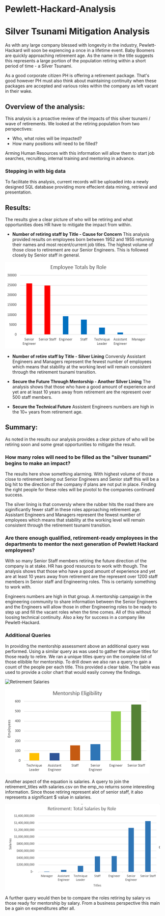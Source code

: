 # Pewlett-Hackard-Analysis
# Silver Tsunami Mitigation Analysis
As wIth any large company blessed with longevity in the industry, Pewlett-Hackard will soon be expiencing a once in a lifetime event.  Baby Boomers are quickly approaching retirement age.  As the name in the title suggests this represents a large portion of the population retiring within a short period of time - a Silver Tsunami.

As a good corporate citizen PH is offering  a retirement package. That's good however PH must also think about maintaining continuity when these packages are accepted and various roles within the company as left vacant in their wake.

## Overview of the analysis: 
This analysis is a proactive review of the impacts of this silver tsunami / wave of retirements.  We looked at the retiring population from two perspectives:
  * Who, what roles will be impacted?
  * How many positions will need to be filled?

Arming Human Resources with this information will allow them to start job searches, recruiting, internal training and mentoring in advance.

### Stepping in with big data
To facilitate this analysis, current records will be uploaded into a newly designed SQL database providing more effecient data mining, retrieval and presentation.

## Results:

 The results give a clear picture of who will be retiring and what opportunities does HR have to mitigate the impact from within. 

*  **Number of retiring staff by Title - Cause for Concern**
This analysis provided results on employees born between 1952 and 1955 returning their names and most recent/current job titles.   The highest volume of those close to retirement are our Senior Engineers.  This is followed closely by Senior staff in general.  

  ![By Title](https://github.com/SusanFair/Pewlett-Hackard-Analysis/blob/main/Resources/retiring_titles_chart.PNG)

* **Number of retire staff by Title - Silver Lining**
Conversly Assistant Engineers and Managers represent the fewest number of employees which means that stability at the working level will remain consistent through the retirement tsunami transition.

* **Secure the Future Through Mentorship - Another Silver Lining**
 The analysis shows that those who have a good amount of experience and yet are at least 10 years away from retirement are the represent over 500 staff members.  

* **Secure the Technical Future**
Assistent Engineers numbers are high in the 10+ years from retirement age.  



## Summary: 
As noted in the results our analysis provides a clear picture of who will be retiring soon and some great opportunities to mitigate the result.

### How many roles will need to be filled as the "silver tsunami" begins to make an impact?

The results here show something alarming.  With highest volume of those close to retirement being out Senior Engineers and Senior staff this will be a big hit to the direction of the company if plans are not put in place. Finding the right people for these roles will be pivotol to the companies continued success.

The silver lining is that conversly where the rubber hits the road there are siginificantly fewer staff in these roles approaching retirement age.  Assistant Engineers and Managers represent the fewest number of employees which means that stability at the working level will remain consistent through the retirement tsunami transition.


### Are there enough qualified, retirement-ready employees in the departments to mentor the next generation of Pewlett Hackard employees?

With so many Senior Staff members retiring the future direction of the company is at stake.  HR has good resources to work with though.  The analysis shows that those who have a good amount of experience and yet are at least 10 years away from retirement are the represent over 1200 staff members in Senior staff and Engineering roles.  This is certainly something to work with.  

Engineers numbers are high in that group.  A mentorship campaign in the engineering community to share information between the Senior Engineers and the Engineers will allow those in other Engineering roles to be ready to step up and fill the vacant roles when the time comes.  All of this without loosing technical continuity.  Also a key for success in a company like Pewlett-Hackard.

### Additional Queries
In providing the mentorship assessment above an additional query was performed. Using a similar query as was used to gather the unique titles for those ready to retire. We ran a unique titles query on the complete list of those elibible for mentorship.  To drill down we also ran a query to gain a count of the people per each title.  This provided a clear table.  The table was used to provide a color chart that would easily convey the findings.

  ![Retirement Salaries](https://github.com/SusanFair/Pewlett-Hackard-Analysis/blob/main/Resources/mentorship_eligibility_table2.PNG)


  ![Mentorship](https://github.com/SusanFair/Pewlett-Hackard-Analysis/blob/main/Resources/mentorship_eligibility.PNG)

Another aspect of the equation is salaries.  A query to join the retirement_titles with salaries.csv on the emp_no returns some interesting information.  Since those retiring represent alot of senior staff, it also represents a significant $ value in salaries.  

![Role count and salary sum](https://github.com/SusanFair/Pewlett-Hackard-Analysis/blob/main/Resources/retirement_salaries.PNG)

A further query would then be to compare the roles retiring by salary vs those ready for mentorship by salary.  From a business perspective this main be a gain on expenditures after all.